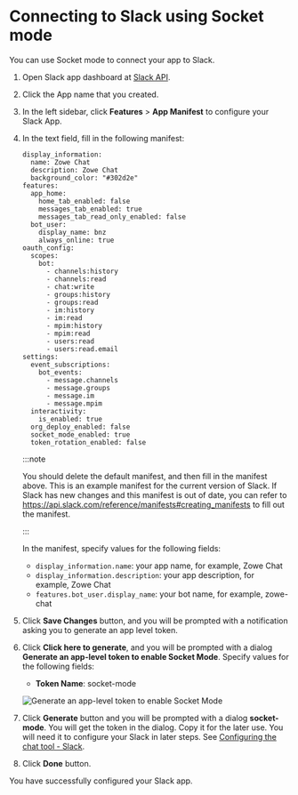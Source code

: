 # Connecting to Slack using Socket mode

You can use Socket mode to connect your app to Slack.

1. Open Slack app dashboard at [Slack API](https://www.ibm.com/links?url=https%3A%2F%2Fapi.slack.com%2Fapps).
2. Click the App name that you created.
3. In the left sidebar, click **Features** > **App Manifest** to configure your Slack App.
4. In the text field, fill in the following manifest:
   
   ```
   display_information:
     name: Zowe Chat
     description: Zowe Chat
     background_color: "#302d2e"
   features:
     app_home:
       home_tab_enabled: false
       messages_tab_enabled: true
       messages_tab_read_only_enabled: false
     bot_user:
       display_name: bnz
       always_online: true
   oauth_config:
     scopes:
       bot:
         - channels:history
         - channels:read
         - chat:write
         - groups:history
         - groups:read
         - im:history
         - im:read
         - mpim:history
         - mpim:read
         - users:read
         - users:read.email
   settings:
     event_subscriptions:
       bot_events:
         - message.channels
         - message.groups
         - message.im
         - message.mpim
     interactivity:
       is_enabled: true
     org_deploy_enabled: false
     socket_mode_enabled: true
     token_rotation_enabled: false
   ```
   
   :::note

    You should delete the default manifest, and then fill in the manifest above.
    This is an example manifest for the current version of Slack. If Slack has new changes and this manifest is out of date, you can refer to https://api.slack.com/reference/manifests#creating_manifests to fill out the manifest.

    :::

   In the manifest, specify values for the following fields:

    - `display_information.name`: your app name, for example, Zowe Chat
    - `display_information.description`: your app description, for example, Zowe Chat
    - `features.bot_user.display_name`: your bot name, for example, zowe-chat

5. Click **Save Changes** button, and you will be prompted with a notification asking you to generate an app level token.

6. Click **Click here to generate**, and you will be prompted with a dialog **Generate an app-level token to enable Socket Mode**.
Specify values for the following fields:
   - **Token Name**: socket-mode

   ![Generate an app-level token to enable Socket Mode](pathname:///stable/images/zowe-chat/slack_socketmode.png)

7. Click **Generate** button and you will be prompted with a dialog **socket-mode**. You will get the token in the dialog. Copy it for the later use. You will need it to configure your Slack in later steps. See [Configuring the chat tool - Slack](chat_configure_slack.md).

8. Click **Done** button.

You have successfully configured your Slack app.

